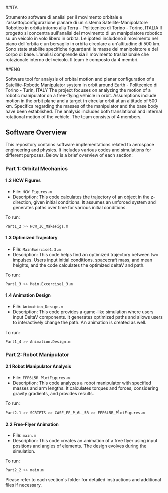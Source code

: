 ##ITA

Strumento software di analisi per il movimento orbitale e l'assetto/configurazione planare di un sistema Satellite-Manipolatore Robotico in orbita intorno alla Terra - Politecnico di Torino - Torino, ITALIA
Il progetto si concentra sull'analisi del movimento di un manipolatore robotico su un veicolo in volo libero in orbita. Le ipotesi includono il movimento nel piano dell'orbita e un bersaglio in orbita circolare a un'altitudine di 500 km. Sono state stabilite specifiche riguardanti le masse del manipolatore e del corpo di base. L'analisi comprende sia il movimento traslazionale che rotazionale interno del veicolo. Il team è composto da 4 membri.

##ENG

Software tool for analysis of orbital motion and planar configuration of a Satellite-Robotic Manipulator system in orbit around Earth - Politecnico di Torino - Turin, ITALY
The project focuses on analyzing the motion of a robotic manipulator on a free-flying vehicle in orbit. Assumptions include motion in the orbit plane and a target in circular orbit at an altitude of 500 km. Specifics regarding the masses of the manipulator and the base body have been established. The analysis includes both translational and internal rotational motion of the vehicle. The team consists of 4 members.

## Software Overview

This repository contains software implementations related to aerospace engineering and physics. It includes various codes and simulations for different purposes. Below is a brief overview of each section:

### Part 1: Orbital Mechanics

#### 1.2 HCW Figures

- File: `HCW_Figures.m`
- Description: This code calculates the trajectory of an object in the z-direction, given initial conditions. It assumes an unforced system and generates paths over time for various initial conditions.

To run:
```bash
Part1_2 >> HCW_IC_MakeFigs.m
```

#### 1.3 Optimized Trajectory

- File: `MainExercise1.3.m`
- Description: This code helps find an optimized trajectory between two impulses. Users input initial conditions, spacecraft mass, and mean heights, and the code calculates the optimized deltaV and path.

To run:
```bash
Part1_3 >> Main.Excercise1_3.m
```

#### 1.4 Animation Design

- File: `Animation_Design.m`
- Description: This code provides a game-like simulation where users input DeltaV components. It generates optimized paths and allows users to interactively change the path. An animation is created as well.

To run:
```bash
Part1_4 >> Animation.Design.m
```

### Part 2: Robot Manipulator

#### 2.1 Robot Manipulator Analysis

- File: `FFP6L5R_PlotFigures.m`
- Description: This code analyzes a robot manipulator with specified masses and arm lengths. It calculates torques and forces, considering gravity gradients, and provides results.

To run:
```bash
Part2.1 >> SCRIPTS >> CASE_FF_P_6L_5R >> FFP6L5R_PlotFigures.m
```

#### 2.2 Free-Flyer Animation

- File: `main.m`
- Description: This code creates an animation of a free flyer using input positions and angles of elements. The design evolves during the simulation.

To run:
```bash
Part2_2 >> main.m
```

Please refer to each section's folder for detailed instructions and additional files if necessary.
